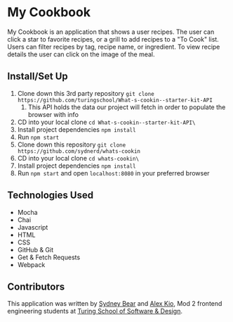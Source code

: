 # My Cookbook

My Cookbook is an application that shows a user recipes. The user can click a star to favorite recipes, or a grill to add recipes to a "To Cook" list. Users can filter recipes by tag, recipe name, or ingredient. To view recipe details the user can click on the image of the meal. 

## Install/Set Up

1. Clone down this 3rd party repository `git clone https://github.com/turingschool/What-s-cookin--starter-kit-API`
   1. This API holds the data our project will fetch in order to populate the browser with info
2. CD into your local clone `cd What-s-cookin--starter-kit-API\`
3. Install project dependencies `npm install`
4. Run `npm start`
5. Clone down this repository `git clone https://github.com/sydnerd/whats-cookin`
6. CD into your local clone `cd whats-cookin\`
7. Install project dependencies `npm install`
8. Run `npm start` and open `localhost:8080` in your preferred browser

## Technologies Used

- Mocha
- Chai
- Javascript
- HTML
- CSS
- GitHub & Git
- Get & Fetch Requests
- Webpack

## Contributors

This application was written by [Sydney Bear](https://github.com/sydnerd) and [Alex Kio](https://github.com/alexmkio), Mod 2 frontend engineering students at [Turing School of Software & Design](https://turing.edu/).